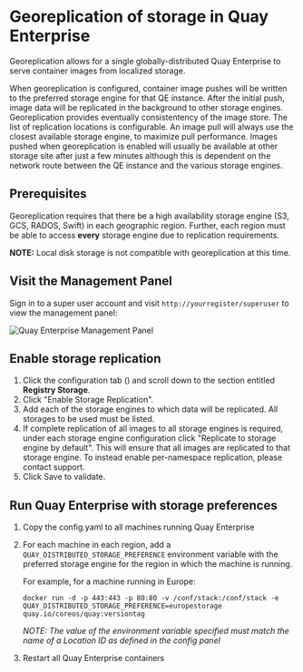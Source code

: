 # Georeplication of storage in Quay Enterprise

Georeplication allows for a single globally-distributed Quay Enterprise to serve container images from localized storage.

When georeplication is configured, container image pushes will be written to the preferred storage engine for that QE instance. After the initial push, image data will be replicated in the background to other storage engines. Georeplication provides eventually consistentency of the image store. The list of replication locations is configurable. An image pull will always use the closest available storage engine, to maximize pull performance. Images pushed when georeplication is enabled will usually be available at other storage site after just a few minutes although this is dependent on the network route between the QE instance and the various storage engines.

## Prerequisites

Georeplication requires that there be a high availability storage engine (S3, GCS, RADOS, Swift) in each geographic region. Further, each region must be able to access **every** storage engine due to replication requirements.

**NOTE:** Local disk storage is not compatible with georeplication at this time.

## Visit the Management Panel

Sign in to a super user account and visit `http://yourregister/superuser` to view the management panel:

<img src="img/superuser.png" class="img-center" alt="Quay Enterprise Management Panel"/>

## Enable storage replication

1. Click the configuration tab (<span class="fa fa-gear"></span>) and scroll down to the section entitled <strong>Registry Storage</strong>.
2. Click "Enable Storage Replication".
3. Add each of the storage engines to which data will be replicated. All storages to be used must be listed.
4. If complete replication of all images to all storage engines is required, under each storage engine configuration click "Replicate to storage engine by default". This will ensure that all images are replicated to that storage engine. To instead enable per-namespace replication, please contact support.
5. Click Save to validate.

## Run Quay Enterprise with storage preferences

1. Copy the config.yaml to all machines running Quay Enterprise
2. For each machine in each region, add a `QUAY_DISTRIBUTED_STORAGE_PREFERENCE` environment variable with the preferred storage engine for the region in which the machine is running.

    For example, for a machine running in Europe:

    ```
    docker run -d -p 443:443 -p 80:80 -v /conf/stack:/conf/stack -e QUAY_DISTRIBUTED_STORAGE_PREFERENCE=europestorage quay.io/coreos/quay:versiontag
    ```

    *NOTE: The value of the environment variable specified must match the name of a Location ID as defined in the config panel*

3. Restart all Quay Enterprise containers
